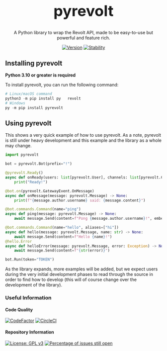 <h1 align="center" style="font-size: 48px;">pyrevolt</h1>
<div align="center">
A Python library to wrap the Revolt API, made to be easy-to-use but powerful and feature rich.
</div>
<div align="center">

[![Version](https://img.shields.io/badge/version-0.2.2--dev-red)](https://img.shields.io/badge/version-0.2.2--dev-red) [![Stability](https://img.shields.io/badge/stability-Use%20if%20experienced-important)](https://img.shields.io/badge/stability-Use%20if%20experienced-important)
</div>

## Installing pyrevolt
**Python 3.10 or greater is required**

To install pyrevolt, you can run the following command:
```python
# Linux/macOS command
python3 -m pip install py   revolt
# Windows
py -m pip install pyrevolt
```

## Using pyrevolt
This shows a very quick example of how to use pyrevolt. As a note, pyrevolt is still under heavy development and this example and the library as a whole may change.
```py
import pyrevolt

bot = pyrevolt.Bot(prefix="!")

@pyrevolt.Ready()
async def onReady(users: list[pyrevolt.User], channels: list[pyrevolt.Channel], servers: list[pyrevolt.Server]) -> None:
    print("Ready!")

@bot.on(pyrevolt.GatewayEvent.OnMessage)
async def onMessage(message: pyrevolt.Message) -> None:
    print(f"{message.author.username} said: {message.content}")

@bot.commands.Command(name="ping")
async def ping(message: pyrevolt.Message) -> None:
    await message.Send(content=f"Pong {message.author.username}!", embeds=[pyrevolt.Embed.Create(title="Pong!", description=f"{message.author.mention}!", colour="#0000ff")], replies=[pyrevolt.Reply(message.messageID, True)])

@bot.commands.Command(name="hello", aliases=["hi"])
async def hello(message: pyrevolt.Message, name: str) -> None:
    await message.Send(content=f"Hello {name}!")
@hello.Error
async def helloError(message: pyrevolt.Message, error: Exception) -> None:
    await message.Send(content=f"{str(error)}")

bot.Run(token="TOKEN")
```

As the library expands, more examples will be added, but we expect users during the very initial development phases to read through the source in order to find how to develop (this will of course change over the development of the library).

### Useful Information
#### Code Quality
[![CodeFactor](https://www.codefactor.io/repository/github/genericnerd/pyrevolt/badge)](https://www.codefactor.io/repository/github/genericnerd/pyrevolt)
[![CircleCI](https://circleci.com/gh/GenericNerd/pyrevolt.svg?style=shield)](https://app.circleci.com/pipelines/github/GenericNerd/pyrevolt)
#### Repository Information
[![License: GPL v3](https://img.shields.io/badge/License-MIT-blue.svg)](https://opensource.org/licenses/MIT)
[![Percentage of issues still open](http://isitmaintained.com/badge/open/GenericNerd/pyrevolt.svg)](http://isitmaintained.com/project/GenericNerd/pyrevolt "Percentage of issues still open")